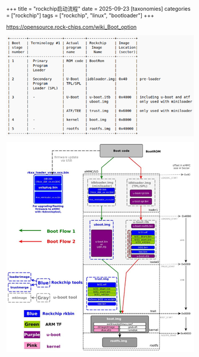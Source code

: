 +++
title = "rockchip启动流程"
date = 2025-09-23
[taxonomies]
categories = ["rockchip"]
tags = ["rockchip", "linux", "bootloader"]
+++

https://opensource.rock-chips.com/wiki_Boot_option

![](20250923140734.png)

![](20250923142247.png)